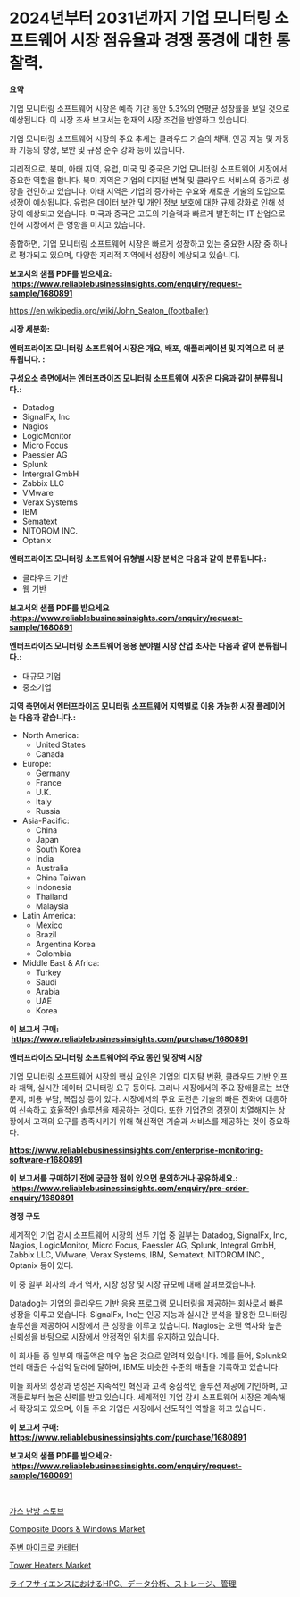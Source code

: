 <p><h1>2024년부터 2031년까지 기업 모니터링 소프트웨어 시장 점유율과 경쟁 풍경에 대한 통찰력.</h1></p><p><strong>요약</strong></p>
<p><p>기업 모니터링 소프트웨어 시장은 예측 기간 동안 5.3%의 연평균 성장률을 보일 것으로 예상됩니다. 이 시장 조사 보고서는 현재의 시장 조건을 반영하고 있습니다. </p><p>기업 모니터링 소프트웨어 시장의 주요 추세는 클라우드 기술의 채택, 인공 지능 및 자동화 기능의 향상, 보안 및 규정 준수 강화 등이 있습니다.</p><p>지리적으로, 북미, 아태 지역, 유럽, 미국 및 중국은 기업 모니터링 소프트웨어 시장에서 중요한 역할을 합니다. 북미 지역은 기업의 디지털 변혁 및 클라우드 서비스의 증가로 성장을 견인하고 있습니다. 아태 지역은 기업의 증가하는 수요와 새로운 기술의 도입으로 성장이 예상됩니다. 유럽은 데이터 보안 및 개인 정보 보호에 대한 규제 강화로 인해 성장이 예상되고 있습니다. 미국과 중국은 고도의 기술력과 빠르게 발전하는 IT 산업으로 인해 시장에서 큰 영향을 미치고 있습니다.</p><p>종합하면, 기업 모니터링 소프트웨어 시장은 빠르게 성장하고 있는 중요한 시장 중 하나로 평가되고 있으며, 다양한 지리적 지역에서 성장이 예상되고 있습니다.</p></p>
<p><strong>보고서의 샘플 PDF를 받으세요: &nbsp;<a href="https://www.reliablebusinessinsights.com/enquiry/request-sample/1680891">https://www.reliablebusinessinsights.com/enquiry/request-sample/1680891</a></strong></p>
<p><a href="https://en.wikipedia.org/wiki/John_Seaton_(footballer)">https://en.wikipedia.org/wiki/John_Seaton_(footballer)</a></p>
<p><strong>시장 세분화:</strong></p>
<p><strong> 엔터프라이즈 모니터링 소프트웨어 시장은 개요, 배포, 애플리케이션 및 지역으로 더 분류됩니다. :</strong></p>
<p><strong>구성요소 측면에서는 엔터프라이즈 모니터링 소프트웨어 시장은 다음과 같이 분류됩니다.:</strong></p>
<p><ul><li>Datadog</li><li>SignalFx, Inc</li><li>Nagios</li><li>LogicMonitor</li><li>Micro Focus</li><li>Paessler AG</li><li>Splunk</li><li>Intergral GmbH</li><li>Zabbix LLC</li><li>VMware</li><li>Verax Systems</li><li>IBM</li><li>Sematext</li><li>NITOROM INC.</li><li>Optanix</li></ul></p>
<p><strong> 엔터프라이즈 모니터링 소프트웨어 유형별 시장 분석은 다음과 같이 분류됩니다.:</strong></p>
<p><ul><li>클라우드 기반</li><li>웹 기반</li></ul></p>
<p><strong>보고서의 샘플 PDF를 받으세요 :<a href="https://www.reliablebusinessinsights.com/enquiry/request-sample/1680891">https://www.reliablebusinessinsights.com/enquiry/request-sample/1680891</a></strong></p>
<p><strong> 엔터프라이즈 모니터링 소프트웨어 응용 분야별 시장 산업 조사는 다음과 같이 분류됩니다.:</strong></p>
<p><ul><li>대규모 기업</li><li>중소기업</li></ul></p>
<p><strong>지역 측면에서 엔터프라이즈 모니터링 소프트웨어 지역별로 이용 가능한 시장 플레이어는 다음과 같습니다.:</strong></p>
<p><ul>
    <li>
        North America:
        <ul>
            <li>United States</li>
            <li>Canada</li>
        </ul>
    </li>
    <li>
        Europe:
        <ul>
            <li>Germany</li>
            <li>France</li>
            <li>U.K.</li>
            <li>Italy</li>
            <li>Russia</li>
        </ul>
    </li>
    <li>
        Asia-Pacific:
        <ul>
            <li>China</li>
            <li>Japan</li>
            <li>South Korea</li>
            <li>India</li>
            <li>Australia</li>
            <li>China Taiwan</li>
            <li>Indonesia</li>
            <li>Thailand</li>
            <li>Malaysia</li>
        </ul>
    </li>
    <li>
        Latin America:
        <ul>
            <li>Mexico</li>
            <li>Brazil</li>
            <li>Argentina Korea</li>
            <li>Colombia</li>
        </ul>
    </li>
    <li>
        Middle East & Africa:
        <ul>
            <li>Turkey</li>
            <li>Saudi</li>
            <li>Arabia</li>
            <li>UAE</li>
            <li>Korea</li>
        </ul>
    </li>
    </ul></p>
<p><strong>이 보고서 구매: &nbsp;<a href="https://www.reliablebusinessinsights.com/purchase/1680891">https://www.reliablebusinessinsights.com/purchase/1680891</a></strong></p>
<p><strong>엔터프라이즈 모니터링 소프트웨어의 주요 동인 및 장벽 시장</strong></p>
<p><p>기업 모니터링 소프트웨어 시장의 핵심 요인은 기업의 디지턈 변환, 클라우드 기반 인프라 채택, 실시간 데이터 모니터링 요구 등이다. 그러나 시장에서의 주요 장애물로는 보안 문제, 비용 부담, 복잡성 등이 있다. 시장에서의 주요 도전은 기술의 빠른 진화에 대응하여 신속하고 효율적인 솔루션을 제공하는 것이다. 또한 기업간의 경쟁이 치열해지는 상황에서 고객의 요구를 충족시키기 위해 혁신적인 기술과 서비스를 제공하는 것이 중요하다.</p></p>
<p><strong><a href="https://www.reliablebusinessinsights.com/enterprise-monitoring-software-r1680891">https://www.reliablebusinessinsights.com/enterprise-monitoring-software-r1680891</a></strong></p>
<p><strong>이 보고서를 구매하기 전에 궁금한 점이 있으면 문의하거나 공유하세요.: &nbsp;<a href="https://www.reliablebusinessinsights.com/enquiry/pre-order-enquiry/1680891">https://www.reliablebusinessinsights.com/enquiry/pre-order-enquiry/1680891</a></strong></p>
<p><strong>경쟁 구도</strong></p>
<p><p>세계적인 기업 감시 소프트웨어 시장의 선두 기업 중 일부는 Datadog, SignalFx, Inc, Nagios, LogicMonitor, Micro Focus, Paessler AG, Splunk, Integral GmbH, Zabbix LLC, VMware, Verax Systems, IBM, Sematext, NITOROM INC., Optanix 등이 있다. </p><p>이 중 일부 회사의 과거 역사, 시장 성장 및 시장 규모에 대해 살펴보겠습니다. </p><p>Datadog는 기업의 클라우드 기반 응용 프로그램 모니터링을 제공하는 회사로서 빠른 성장을 이루고 있습니다. SignalFx, Inc는 인공 지능과 실시간 분석을 활용한 모니터링 솔루션을 제공하여 시장에서 큰 성장을 이루고 있습니다. Nagios는 오랜 역사와 높은 신뢰성을 바탕으로 시장에서 안정적인 위치를 유지하고 있습니다. </p><p>이 회사들 중 일부의 매출액은 매우 높은 것으로 알려져 있습니다. 예를 들어, Splunk의 연례 매출은 수십억 달러에 달하며, IBM도 비슷한 수준의 매출을 기록하고 있습니다. </p><p>이들 회사의 성장과 명성은 지속적인 혁신과 고객 중심적인 솔루션 제공에 기인하며, 고객들로부터 높은 신뢰를 받고 있습니다. 세계적인 기업 감시 소프트웨어 시장은 계속해서 확장되고 있으며, 이들 주요 기업은 시장에서 선도적인 역할을 하고 있습니다.</p></p>
<p><strong>이 보고서 구매: &nbsp; <a href="https://www.reliablebusinessinsights.com/purchase/1680891">https://www.reliablebusinessinsights.com/purchase/1680891</a></strong></p>
<p><strong>보고서의 샘플 PDF를 받으세요: &nbsp;<a href="https://www.reliablebusinessinsights.com/enquiry/request-sample/1680891">https://www.reliablebusinessinsights.com/enquiry/request-sample/1680891</a></strong><strong></strong></p>
<p>&nbsp;</p>
<p><p><a href="https://github.com/vss5505pa7z1p/Market-Research-Report-List-2/blob/main/7256991149157.md">가스 난방 스토브</a></p><p><a href="https://github.com/indrystar/Market-Research-Report-List-3/blob/main/composite-doors-windows-market.md">Composite Doors & Windows Market</a></p><p><a href="https://github.com/FelipeGrrady654556/Market-Research-Report-List-2/blob/main/6510154149158.md">주변 마이크로 카테터</a></p><p><a href="https://github.com/josesg55/Market-Research-Report-List-3/blob/main/tower-heaters-market.md">Tower Heaters Market</a></p><p><a href="https://github.com/zoetazuur/Market-Research-Report-List-2/blob/main/1092942141302.md">ライフサイエンスにおけるHPC、データ分析、ストレージ、管理</a></p></p>
